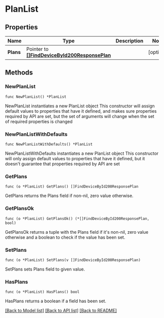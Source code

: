 # PlanList

## Properties

Name | Type | Description | Notes
------------ | ------------- | ------------- | -------------
**Plans** | Pointer to [**[]FindDeviceById200ResponsePlan**](FindDeviceById200ResponsePlan.md) |  | [optional] 

## Methods

### NewPlanList

`func NewPlanList() *PlanList`

NewPlanList instantiates a new PlanList object
This constructor will assign default values to properties that have it defined,
and makes sure properties required by API are set, but the set of arguments
will change when the set of required properties is changed

### NewPlanListWithDefaults

`func NewPlanListWithDefaults() *PlanList`

NewPlanListWithDefaults instantiates a new PlanList object
This constructor will only assign default values to properties that have it defined,
but it doesn't guarantee that properties required by API are set

### GetPlans

`func (o *PlanList) GetPlans() []FindDeviceById200ResponsePlan`

GetPlans returns the Plans field if non-nil, zero value otherwise.

### GetPlansOk

`func (o *PlanList) GetPlansOk() (*[]FindDeviceById200ResponsePlan, bool)`

GetPlansOk returns a tuple with the Plans field if it's non-nil, zero value otherwise
and a boolean to check if the value has been set.

### SetPlans

`func (o *PlanList) SetPlans(v []FindDeviceById200ResponsePlan)`

SetPlans sets Plans field to given value.

### HasPlans

`func (o *PlanList) HasPlans() bool`

HasPlans returns a boolean if a field has been set.


[[Back to Model list]](../README.md#documentation-for-models) [[Back to API list]](../README.md#documentation-for-api-endpoints) [[Back to README]](../README.md)


